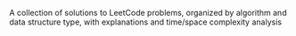 A collection of solutions to LeetCode problems, organized by algorithm and data structure type, with explanations and time/space complexity analysis
